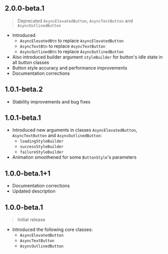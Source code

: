 ## 2.0.0-beta.1

> Deprecated `AsyncElevatedButton`, `AsyncTextButton` and `AsyncOutlinedButton`

- Introduced
  - `AsyncElevatedBtn` to replace `AsyncElevatedButton`
  - `AsyncTextBtn` to replace `AsyncTextButton`
  - `AsyncOutlinedBtn` to replace `AsyncOutlinedButton`
- Also introduced builder argument `styleBuilder` for button's idle state in all button classes
- Button style accuracy and performance improvements
- Documentation corrections

## 1.0.1-beta.2

- Stability improvements and bug fixes

## 1.0.1-beta.1

- Introduced new arguments in classes `AsyncElevatedButton`, `AsyncTextButton` and `AsyncOutlinedButton`:
  - `loadingStyleBuilder`
  - `successStyleBuilder`
  - `failureStyleBuilder`
- Animation smoothened for some `ButtonStyle`'s parameters

## 1.0.0-beta.1+1

- Documentation corrections
- Updated description

## 1.0.0-beta.1

> Initial release

- Introduced the following core classes:
  - `AsyncElevatedButton`
  - `AsyncTextButton`
  - `AsyncOutlinedButton`
